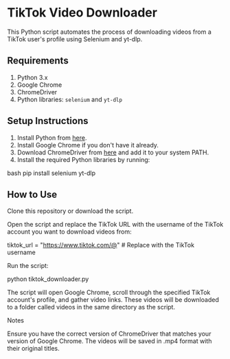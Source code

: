# TikTok Video Downloader

This Python script automates the process of downloading videos from a TikTok user's profile using Selenium and yt-dlp.

## Requirements

1. Python 3.x
2. Google Chrome
3. ChromeDriver
4. Python libraries: `selenium` and `yt-dlp`

## Setup Instructions

1. Install Python from [here](https://www.python.org/downloads/).
2. Install Google Chrome if you don't have it already.
3. Download ChromeDriver from [here](https://sites.google.com/a/chromium.org/chromedriver/downloads) and add it to your system PATH.
4. Install the required Python libraries by running:

bash
   pip install selenium yt-dlp
   
## How to Use
Clone this repository or download the script.

Open the script and replace the TikTok URL with the username of the TikTok account you want to download videos from:

tiktok_url = "https://www.tiktok.com/@"  # Replace with the TikTok username

Run the script:

python tiktok_downloader.py

The script will open Google Chrome, scroll through the specified TikTok account's profile, and gather video links. These videos will be downloaded to a folder called videos in the same directory as the script.

Notes

Ensure you have the correct version of ChromeDriver that matches your version of Google Chrome.
The videos will be saved in .mp4 format with their original titles.
